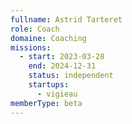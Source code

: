 ```yaml
---
fullname: Astrid Tarteret
role: Coach
domaine: Coaching
missions:
  - start: 2023-03-28
    end: 2024-12-31
    status: independent
    startups:
      - vigieau
memberType: beta
---
```

